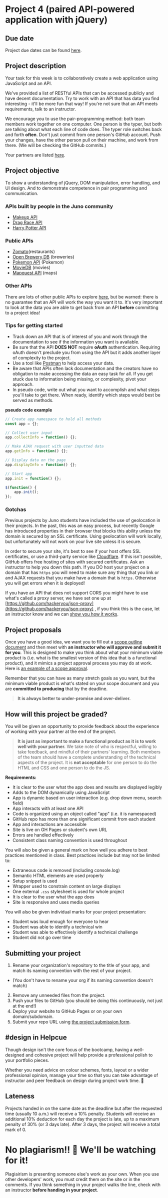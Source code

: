 # Project 4 (paired API-powered application with jQuery)

## Due date

Project due dates can be found [here](https://github.com/HackerYou/bootcamp-notes/blob/master/stuff-you-need-to-know/important-dates.md).

## Project description

Your task for this week is to collaboratively create a web application using JavaScript and an API.

We've provided a list of RESTful APIs that can be accessed publicly and have decent documentation. Try to work with an API that has data you find interesting - it'll be more fun that way! If you're not sure that an API meets requirements, talk to an instructor.

We encourage you to use the pair-programming method: both team members work together on one computer. One person is the typer, but both are talking about what each line of code does. The typer role switches back and forth **often**. Don't just commit from one person's GitHub account. Push your changes, have the other person pull on their machine, and work from there. (We will be checking the GitHub commits.)

Your partners are listed [here](https://docs.google.com/spreadsheets/d/1BJcOU0NTPuH9FJcuvqABjMNM2h8X24lpx_fPKzrO0m4/edit?usp=sharing).

## Project objective

To show a understanding of jQuery, DOM manipulation, error handling, and UI design. And to demonstrate competence in pair programming and communication.

### APIs built by people in the Juno community

-   [Makeup API](https://makeup-api.herokuapp.com/)
-   [Drag Race API](https://drag-race-api.readme.io/docs)
-   [Harry Potter API](https://potterapi.com/)

### Public APIs

-   [Zomato](https://developers.zomato.com/api)(restaurants)
-   [Open Brewery DB](https://www.openbrewerydb.org/) (breweries)
-   [Pokemon API](https://pokeapi.co/) (Pokemon)
-   [MovieDB](https://www.themoviedb.org/documentation/api) (movies)
-   [Mapquest API](https://developer.mapquest.com/) (maps)

### Other APIs

There are lots of other public APIs to explore [here](https://github.com/toddmotto/public-apis), but be warned: there is no guarantee that an API will work the way you want it to. It's very important to look at the data you are able to get back from an API **before** committing to a project idea!

### Tips for getting started

-   Track down an API that is of interest of you and work through the documentation to see if the information you want is available.
-   Be sure that the API **DOES NOT** require **oAuth** authentication. Requiring oAuth doesn't preclude you from using the API but it adds another layer of complexity to the project.
-   Use a tool like [Postman](https://www.getpostman.com/) to help access your data.
-   Be aware that APIs often lack documentation and the creators have no obligation to make accessing the data an easy task for all. If you get stuck due to information being missing, or complexity, pivot your approach.
-   In pseudo code, write out what you want to accomplish and what steps you'll take to get there. When ready, identify which steps would best be served as methods.

**pseudo code example**

```javascript
// Create app namespace to hold all methods
const app = {};

// Collect user input
app.collectInfo = function() {};

// Make AJAX request with user inputted data
app.getInfo = function() {};

// Display data on the page
app.displayInfo = function() {};

// Start app
app.init = function() {};

$(function() {
	app.init();
});
```

### Gotchas

Previous projects by Juno students have included the use of geolocation in their projects. In the past, this was an easy process, but recently Google has introduced properties in their browser that blocks this ability unless the domain is secured by an SSL certificate. Using geolocation will work locally, but unfortunately will not work on your live site unless it is secure.

In order to secure your site, it's best to see if your host offers SSL certificates, or use a third-party service like [Cloudflare](https://www.cloudflare.com/plans). If this isn't possible, GitHub offers free hosting of sites with secured certificates. Ask an instructor to help you down this path. If you DO host your project on a domain that has `https` you will need to make sure any thing that you link or and AJAX requests that you make have a domain that is `https`. Otherwise you will get errors when it is deployed!

If you have an API that does not support CORS you might have to use what's called a proxy server, we have set one up at [https://github.com/hackeryou/json-proxy](https://github.com/hackeryou/json-proxy) , if you think this is the case, let an instructor know and we can [show you how it works](https://github.com/HackerYou/bootcamp-notes/blob/master/applied-javascript/fetching-data-with-something-other-than%24.ajax.md).

## Project proposals

Once you have a good idea, we want you to fill out a [scope outline document](https://forms.gle/bFrTDVQpcpVUWqDw9) and then meet with **an instructor who will approve and submit it for you**. This is designed to make you think about what your minimum viable product is (i.e. what is the smallest version of this idea that is a functional product), and it mimics a project approval process you may do at work. Here is [an example of a scope approval](https://hychalknotes.s3.amazonaws.com/Scope%20Approval%20Example.pdf).

Remember that you can have as many stretch goals as you want, but the minimum viable product is what's stated on your scope document and you are **committed to producing** that by the deadline.

> **It is always better to under-promise and over-deliver.**

## How will this project be graded?

You will be given an opportunity to provide feedback about the experience of working with your partner at the end of the project.

> **It is just as important to make a functional product as it is to work well with your partner.** We take note of who is respectful, willing to take feedback, and mindful of their partners' learning. Both members of the team should have a complete understanding of the technical aspects of the project. It is **not acceptable** for one person to do the HTML and CSS and one person to do the JS.

**Requirements:**

-   It is clear to the user what the app does and results are displayed legibly
-   Adds to the DOM dynamically using JavaScript
-   App is dynamic based on user interaction (e.g. drop down menu, search field)
-   App interacts with at least one API
-   Code is organized using an object called "app" (i.e. it is namespaced)
-   GitHub repo has more than one significant commit from each student
-   App and interactions are accessible
-   Site is live on GH Pages or student's own URL
-   Errors are handled effectively
-   Consistent class naming convention is used throughout

You will also be given a general mark on how well you adhere to best practices mentioned in class. Best practices include but may not be limited to:

-   Extraneous code is removed (including console.log)
-   Semantic HTML elements are used properly
-   Setup snippet is used
-   Wrapper used to constrain content on large displays
-   One external `.css` stylesheet is used for whole project
-   It is clear to the user what the app does
-   Site is responsive and uses media queries

You will also be given individual marks for your project presentation:

-   Student was loud enough for everyone to hear
-   Student was able to identify a technical win
-   Student was able to effectively identify a technical challenge
-   Student did not go over time

## Submitting your project

1. Rename your organization's repository to the title of your app, and match its naming convention with the rest of your project.

-   (You don't have to rename your org if its naming convention doesn't match)

2. Remove any unneeded files from the project.
3. Push your files to GitHub (you should be doing this continuously, not just at the end!)
4. Deploy your website to GitHub Pages or on your own domain/subdomain.
5. Submit your repo URL using [the project submission form](https://forms.gle/b5Npo5Nv95GyCXSk6).


## #design in Helpcue

Though design isn't the core focus of the bootcamp, having a well-designed and cohesive project will help provide a professional polish to your portfolio pieces.

Whether you need advice on colour schemes, fonts, layout or a wider professional opinion, manage your time so that you can take advantage of instructor and peer feedback on design during project work time. 🎨

## Lateness

Projects handed in on the same date as the deadline but after the requested time (usually 10 a.m.) will receive a 10% penalty. Students will receive an additional 10% deduction for each day the project is late, up to a maximum penalty of 30% (or 3 days late). After 3 days, the project will receive a total mark of 0.

# No plagiarism!! 👀 We'll be watching for it!

Plagiairism is presenting someone else's work as your own. When you use other developers' work, you must credit them on the site or in the comments. If you think something in your project walks the line, check with an instructor **before handing in your project**.
